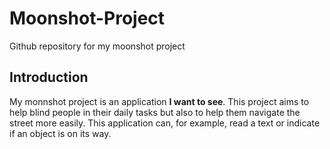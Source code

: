# Moonshot-Project
Github repository for my moonshot project
## Introduction
My monnshot project is an application **I want to see**. This project aims to help blind people in their daily tasks but also to help them navigate the street more easily.
This application can, for example, read a text or indicate if an object is on its way.
